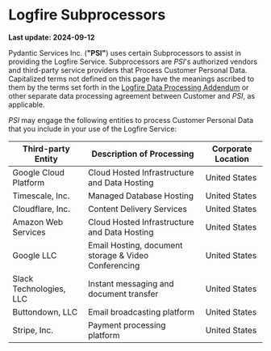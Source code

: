 # Logfire Subprocessors

**Last update: 2024-09-12**

Pydantic Services Inc. (**"PSI"**) uses certain Subprocessors to assist in providing the Logfire Service.
Subprocessors are _PSI_'s authorized vendors and third-party service providers that Process Customer Personal Data.
Capitalized terms not defined on this page have the meanings ascribed to them by the terms set forth in the
[Logfire Data Processing Addendum](data-processing-addendum.md) or other separate data processing agreement between
Customer and _PSI_, as applicable.

_PSI_ may engage the following entities to process Customer Personal Data that you include in your use of the Logfire
Service:

| Third-party Entity                 | Description of Processing                            | Corporate Location |
|------------------------------------|------------------------------------------------------|--------------------|
| Google Cloud Platform              | Cloud Hosted Infrastructure and Data Hosting         | United States      |
| Timescale, Inc.                    | Managed Database Hosting                             | United States      |
| Cloudflare, Inc.                   | Content Delivery Services                            | United States      |
| Amazon Web Services                | Cloud Hosted Infrastructure and Data Hosting         | United States      |
| Google LLC                         | Email Hosting, document storage & Video Conferencing | United States      |
| Slack Technologies, LLC            | Instant messaging and document transfer              | United States      |
| Buttondown, LLC                    | Email broadcasting platform                          | United States      |
| Stripe, Inc.                       | Payment processing platform                          | United States      |
